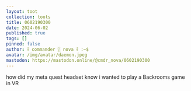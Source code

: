 ```yaml
---
layout: toot
collection: toots
title: 0602190300
date: 2024-06-02
published: true
tags: []
pinned: false
author: ⸸ commander ░ nova ⸸ :~$
avatar: /img/avatar/daemon.jpeg
mastodon: https://mastodon.online/@cmdr_nova/0602190300
---
```


how did my meta quest headset know i wanted to play a Backrooms game in VR
